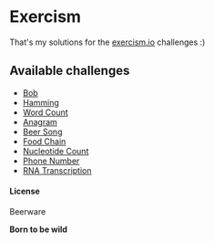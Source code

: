 # Exercism

That's my solutions for the [exercism.io](http://exercism.io/) challenges :)

## Available challenges

* [Bob](https://github.com/weslleyaraujo/exercism-solutions/tree/master/javascript/bob)
* [Hamming](https://github.com/weslleyaraujo/exercism-solutions/tree/master/javascript/hamming)
* [Word Count](https://github.com/weslleyaraujo/exercism-solutions/tree/master/javascript/word-count)
* [Anagram](https://github.com/weslleyaraujo/exercism-solutions/tree/master/javascript/anagram)
* [Beer Song](https://github.com/weslleyaraujo/exercism-solutions/tree/master/javascript/beer-song)
* [Food Chain](https://github.com/weslleyaraujo/exercism-solutions/tree/master/javascript/food-chain)
* [Nucleotide Count](https://github.com/weslleyaraujo/exercism-solutions/tree/master/javascript/nucleotide-count)
* [Phone Number](https://github.com/weslleyaraujo/exercism-solutions/tree/master/javascript/phone-number)
* [RNA Transcription](https://github.com/weslleyaraujo/exercism-solutions/tree/master/javascript/rna-transcription)

#### License

Beerware

**Born to be wild**
